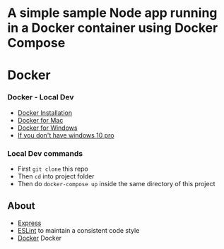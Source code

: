 # A simple sample Node app running in a Docker container using Docker Compose

# Docker

### Docker - Local Dev
* [Docker Installation](https://docs.docker.com/engine/installation/)
* [Docker for Mac](https://docs.docker.com/docker-for-mac/)
* [Docker for Windows](https://docs.docker.com/docker-for-windows/)
* [If you don't have windows 10 pro](https://docs.docker.com/docker-for-windows/#what-to-know-before-you-install)

### Local Dev commands
* First `git clone` this repo
* Then `cd` into project folder
* Then do `docker-compose up` inside the same directory of this project

## About

* [Express](http://expressjs.com)
* [ESLint](http://eslint.org) to maintain a consistent code style
* [Docker](https://www.docker.com/) Docker
